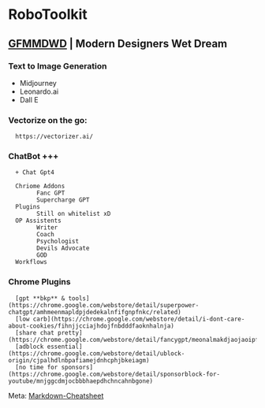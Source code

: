 # RoboToolkit

## [GFM](https://github.github.com/gfm/)[MDWD](https://github.com/samsandman/RoboToolkit/) | Modern Designers Wet Dream 


### Text to Image Generation
 + Midjourney
 + Leonardo.ai
 + Dall E



### Vectorize on the go:
      https://vectorizer.ai/    

### ChatBot +++
      + Chat Gpt4
      
      Chriome Addons
            Fanc GPT
            Supercharge GPT
      Plugins
            Still on whitelist xD
      OP Assistents
            Writer
            Coach
            Psychologist
            Devils Advocate
            GOD
      Workflows


### Chrome Plugins

      [gpt **bkp** & tools](https://chrome.google.com/webstore/detail/superpower-chatgpt/amhmeenmapldpjdedekalnfifgnpfnkc/related)
      [low carb](https://chrome.google.com/webstore/detail/i-dont-care-about-cookies/fihnjjcciajhdojfnbdddfaoknhalnja)
      [share chat pretty](https://chrome.google.com/webstore/detail/fancygpt/meonalmakdjaojaoipfhahcfccoecegk)
      [adblock essential](https://chrome.google.com/webstore/detail/ublock-origin/cjpalhdlnbpafiamejdnhcphjbkeiagm)
      [no time for sponsors](https://chrome.google.com/webstore/detail/sponsorblock-for-youtube/mnjggcdmjocbbbhaepdhchncahnbgone)





Meta: [Markdown-Cheatsheet](https://github.com/adam-p/markdown-here/wiki/Markdown-Cheatsheet)
